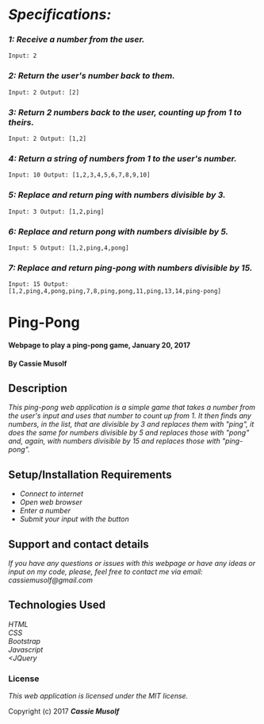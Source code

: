 # _Specifications:_

### _1: Receive a number from the user._
    Input: 2

### _2: Return the user's number back to them._
    Input: 2 Output: [2]

### _3: Return 2 numbers back to the user, counting up from 1 to theirs._
    Input: 2 Output: [1,2]

### _4: Return a string of numbers from 1 to the user's number._
    Input: 10 Output: [1,2,3,4,5,6,7,8,9,10]

### _5: Replace and return ping with numbers divisible by 3._
    Input: 3 Output: [1,2,ping]

### _6: Replace and return pong with numbers divisible by 5._
    Input: 5 Output: [1,2,ping,4,pong]

### _7: Replace and return ping-pong with numbers divisible by 15._
    Input: 15 Output: [1,2,ping,4,pong,ping,7,8,ping,pong,11,ping,13,14,ping-pong]

# Ping-Pong

#### Webpage to play a ping-pong game, January 20, 2017

#### By Cassie Musolf

## Description

_This ping-pong web application is a simple game that takes a number from the user's input and uses that number to count up from 1. It then finds any numbers, in the list, that are divisible by 3 and replaces them with "ping", it does the same for numbers divisible by 5 and replaces those with "pong" and, again, with numbers divisible by 15 and replaces those with "ping-pong"._

## Setup/Installation Requirements

* _Connect to internet_
* _Open web browser_
* _Enter a number_
* _Submit your input with the button_

## Support and contact details

_If you have any questions or issues with this webpage or have any ideas or input on my code, please, feel free to contact me via email: cassiemusolf@gmail.com_

## Technologies Used

_HTML</br>CSS</br>Bootstrap</br>Javascript</br><JQuery</br>_

### License

*This web application is licensed under the MIT license.*

Copyright (c) 2017 **_Cassie Musolf_**
